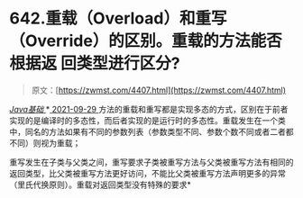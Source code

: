 <!--yml
category: 未分类
date: 0001-01-01 00:00:00
--->

# 642.重载（Overload）和重写（Override）的区别。重载的方法能否根据返 回类型进行区分?

> 原文：[https://zwmst.com/4407.html](https://zwmst.com/4407.html)

   [ *Java基础* ](https://zwmst.com/java%e5%9f%ba%e7%a1%80)*[ <time datetime="2021-09-30T00:29:04+08:00"> 2021-09-29 </time> ](https://zwmst.com/4407.html)  方法的重载和重写都是实现多态的方式，区别在于前者实现的是编译时的多态性，而后者实现的是运行时的多态性。重载发生在一个类中，同名的方法如果有不同的参数列表（参数类型不同、参数个数不同或者二者都不同）则视为重载；

重写发生在子类与父类之间，重写要求子类被重写方法与父类被重写方法有相同的返回类型，比父类被重写方法更好访问，不能比父类被重写方法声明更多的异常（里氏代换原则）。重载对返回类型没有特殊的要求*